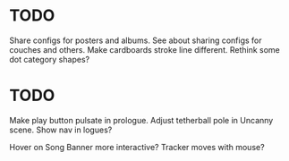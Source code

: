 # TODO
Share configs for posters and albums.
See about sharing configs for couches and others.
Make cardboards stroke line different.
Rethink some dot category shapes?

# TODO
Make play button pulsate in prologue.
Adjust tetherball pole in Uncanny scene.
Show nav in logues?

Hover on Song Banner more interactive? Tracker moves with mouse?